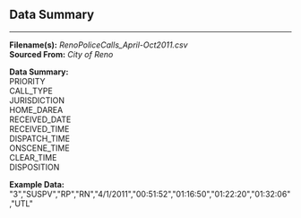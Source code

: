 ## Data Summary  
  ---------------------------------------
**Filename(s):** _RenoPoliceCalls_April-Oct2011.csv_  
**Sourced From:** _City of Reno_  

**Data Summary:**  
PRIORITY  
CALL_TYPE  
JURISDICTION  
HOME_DAREA  
RECEIVED_DATE  
RECEIVED_TIME  
DISPATCH_TIME  
ONSCENE_TIME  
CLEAR_TIME  
DISPOSITION  

**Example Data:**  
"3","SUSPV","RP","RN","4/1/2011","00:51:52","01:16:50","01:22:20","01:32:06","UTL"  